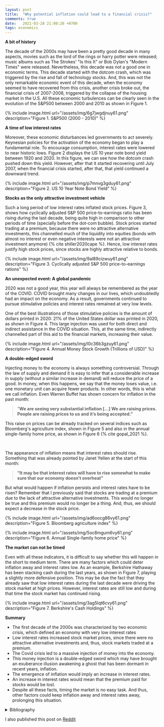 ```yaml
---
layout: post
title:  "Why potential inflation could lead to a financial crisis?"
comments: true
date:   2021-03-28 21:00:20 +0700
tags: economics
---
```


**A bit of history**

The decade of the 2000s may have been a pretty good decade in many aspects, movies such as the lord of the rings or harry potter were released; music albums such as The Strokes' "Is this It" or Bob Dylan's "Modern Times" were released. Nevertheless, this decade was not a good one in economic terms. This decade started with the dotcom crash, which was triggered by the rise and fall of technology stocks. And, this was not the only remarkable economic event of this decade, when the economy seemed to have recovered from this crisis, another crisis broke out, the financial crisis of 2007-2008, triggered by the collapse of the housing market in the U.S. All these economic turbulences can be clearly seen in the evolution of the S&P500 between 2000 and 2010 as shown in Figure 1.

{% include image.html url="/assets/img/6g7jwgdjnuy61.png" description="Figure 1. S&P500 (2000 - 2010)" %}

**A time of low interest rates**

Moreover, these economic disturbances led governments to act severely. Keynesian policies for the activation of the economy began to play a fundamental role. To encourage consumption, interest rates were lowered to near historic lows. Figure 2 displays the US 10 year note bond yield between 1920 and 2020. In this figure, we can see how the dotcom crash pushed down this yield. However, after that it started recovering until July 2007, when the financial crisis started, after that, that yield continued a downward trend.

{% include image.html url="/assets/img/p7mnvg3gduy61.png" description="Figure 2. US 10 Year Note Bond Yield" %}

**Stocks as the only attractive investment vehicle**

Such a long period of low interest rates inflated stock prices. Figure 3, shows how cyclically adjusted S&P 500 price-to-earnings ratio has been rising during the last decade, being quite high in comparison to other periods of time (specially before the dot-com bubble). Stock prices started trading at a premium, because there were no attractive alternative investments, this channelled much of the liquidity into equities (bonds with almost no interest or even negative interests were not an attractive investment anymore) {% cite shiller2020cape %}. Hence, low interest rates justify high stock prices, since stocks are highly attractive relative to bonds.

{% include image.html url="/assets/img/9al89cizwuy61.png" description="Figure 3. Cyclically adjusted S&P 500 price-to-earnings rations" %}

**An unexpected event: A global pandemic**

2020 was not a good year, this year will always be remembered as the year of the COVID. COVID brought many changes in our lives, which undoubtedly had an impact on the economy.    As a result, governments continued to pursue stimulative policies and interest rates remained at very low levels.

One of the best illustrations of those stimulative policies is the amount of dollars printed in 2020: 21% of the United States dollar was printed in 2020, as shown in Figure 4. This large injection was used for both direct and indirect assistance in the COVID situation. This, at the same time, indirectly channelled part of this aid to the financial markets, increasing their value.

{% include image.html url="/assets/img/l0c36b3gzuy61.png" description="Figure 4. Annual Money Stock Growth (Trillions of USD)" %}

**A  double-edged sword**

Injecting money to the economy is always something controversial. Through the law of supply and demand it is easy to infer that a considerable increase in supply (without a similar increase in demand) will reduce the price of a good.  In money, when this happens, we say that the money loses value, i.e. one monetary unit can acquire fewer products. In other words, this is what we call inflation. Even Warren Buffet has shown concern for inflation in the past month:

>"**We are seeing very substantial inflation \[...\] We are raising prices. People are raising prices to us and it’s being accepted.”**

This raise on prices can be  already tracked on several indices such as Bloomberg's agriculture index, shown in Figure 5 and also in the annual single-family home price, as shown in Figure 6 {% cite gopal_2021 %}.

&#x200B;

The appearance of inflation means that interest rates should rise. Something that was already pointed by Janet Yellen at the start of this month:

>**“It may be that interest rates will have to rise somewhat to make sure that our economy doesn’t overheat”**

But what would happen if inflation persists and interest rates have to be risen? Remember that I previously said that stocks are trading at a premium due to the lack of attractive alternative investments. This would no longer be true and this premium would no longer be a thing. And, thus, we should expect a decrease in the stock price.

{% include image.html url="/assets/img/ad6oocg86vy61.png" description="Figure 5. Bloomberg agriculture index" %}

{% include image.html url="/assets/img/5oc8mgum6vy61.png" description="Figure 6. Annual Single-family home price" %}

**The market can not be timed**

Even with all these indicators, it is difficult to say whether this will happen in the short to medium term. There are many factors which could deter inflation away and interest rates low. As an example, Berkshire Hathaway has been stacking cash during the last years, as shown in Figure 7, playing a slightly more defensive position. This may be due the fact that they already saw that low interest rates during the last decade were driving the stock market at high prices. However, interest rates are still low and during that time the stock market has continued rising.

{% include image.html url="/assets/img/3ag5lqt6cvy61.png" description="Figure 7. Berkshire's Cash Holdings" %}

**Summary**

* The first decade of the 2000s was characterized by two economic crisis, which defined an economy with very low interest rates
* Low interest rates increased stock market prices, since there were no attractive alternative investments and, thus, stock markets traded at a premium.
* The Covid crisis led to a massive injection of money into the economy.
* This money injection is a double-edged sword which may have brought an exuberance illusion awakening a ghost that has been dormant in recent years, inflation.
* The emergence of inflation would imply an increase in interest rates.
* An increase in interest rates would mean that the premium paid for stocks would be lost.
* Despite all these facts, timing the market is no easy task. And thus, other factors could keep inflation away and interest rates away, prolonging this situation.

<details><summary>Bibliography</summary>
<p>

{% bibliography --cited %}

</p>
</details>




I also published this post on [Reddit](https://www.reddit.com/r/wallstreetbets/comments/nbdztx/why_potential_inflation_could_lead_to_a_financial/)
